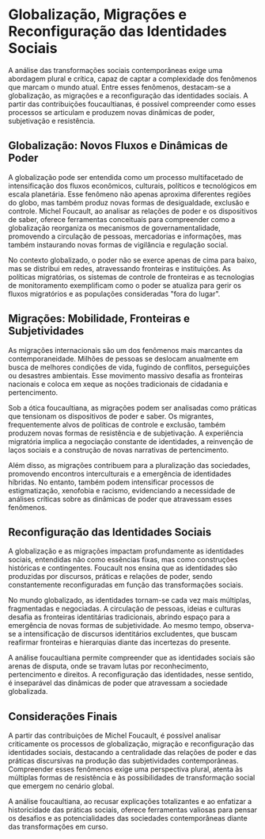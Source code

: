 
# Globalização, Migrações e Reconfiguração das Identidades Sociais

A análise das transformações sociais contemporâneas exige uma abordagem plural e crítica, capaz de captar a complexidade dos fenômenos que marcam o mundo atual. Entre esses fenômenos, destacam-se a globalização, as migrações e a reconfiguração das identidades sociais. A partir das contribuições foucaultianas, é possível compreender como esses processos se articulam e produzem novas dinâmicas de poder, subjetivação e resistência.

## Globalização: Novos Fluxos e Dinâmicas de Poder

A globalização pode ser entendida como um processo multifacetado de intensificação dos fluxos econômicos, culturais, políticos e tecnológicos em escala planetária. Esse fenômeno não apenas aproxima diferentes regiões do globo, mas também produz novas formas de desigualdade, exclusão e controle. Michel Foucault, ao analisar as relações de poder e os dispositivos de saber, oferece ferramentas conceituais para compreender como a globalização reorganiza os mecanismos de governamentalidade, promovendo a circulação de pessoas, mercadorias e informações, mas também instaurando novas formas de vigilância e regulação social.

No contexto globalizado, o poder não se exerce apenas de cima para baixo, mas se distribui em redes, atravessando fronteiras e instituições. As políticas migratórias, os sistemas de controle de fronteiras e as tecnologias de monitoramento exemplificam como o poder se atualiza para gerir os fluxos migratórios e as populações consideradas "fora do lugar".

## Migrações: Mobilidade, Fronteiras e Subjetividades

As migrações internacionais são um dos fenômenos mais marcantes da contemporaneidade. Milhões de pessoas se deslocam anualmente em busca de melhores condições de vida, fugindo de conflitos, perseguições ou desastres ambientais. Esse movimento massivo desafia as fronteiras nacionais e coloca em xeque as noções tradicionais de cidadania e pertencimento.

Sob a ótica foucaultiana, as migrações podem ser analisadas como práticas que tensionam os dispositivos de poder e saber. Os migrantes, frequentemente alvos de políticas de controle e exclusão, também produzem novas formas de resistência e de subjetivação. A experiência migratória implica a negociação constante de identidades, a reinvenção de laços sociais e a construção de novas narrativas de pertencimento.

Além disso, as migrações contribuem para a pluralização das sociedades, promovendo encontros interculturais e a emergência de identidades híbridas. No entanto, também podem intensificar processos de estigmatização, xenofobia e racismo, evidenciando a necessidade de análises críticas sobre as dinâmicas de poder que atravessam esses fenômenos.

## Reconfiguração das Identidades Sociais

A globalização e as migrações impactam profundamente as identidades sociais, entendidas não como essências fixas, mas como construções históricas e contingentes. Foucault nos ensina que as identidades são produzidas por discursos, práticas e relações de poder, sendo constantemente reconfiguradas em função das transformações sociais.

No mundo globalizado, as identidades tornam-se cada vez mais múltiplas, fragmentadas e negociadas. A circulação de pessoas, ideias e culturas desafia as fronteiras identitárias tradicionais, abrindo espaço para a emergência de novas formas de subjetividade. Ao mesmo tempo, observa-se a intensificação de discursos identitários excludentes, que buscam reafirmar fronteiras e hierarquias diante das incertezas do presente.

A análise foucaultiana permite compreender que as identidades sociais são arenas de disputa, onde se travam lutas por reconhecimento, pertencimento e direitos. A reconfiguração das identidades, nesse sentido, é inseparável das dinâmicas de poder que atravessam a sociedade globalizada.

## Considerações Finais

A partir das contribuições de Michel Foucault, é possível analisar criticamente os processos de globalização, migração e reconfiguração das identidades sociais, destacando a centralidade das relações de poder e das práticas discursivas na produção das subjetividades contemporâneas. Compreender esses fenômenos exige uma perspectiva plural, atenta às múltiplas formas de resistência e às possibilidades de transformação social que emergem no cenário global.

A análise foucaultiana, ao recusar explicações totalizantes e ao enfatizar a historicidade das práticas sociais, oferece ferramentas valiosas para pensar os desafios e as potencialidades das sociedades contemporâneas diante das transformações em curso.
```